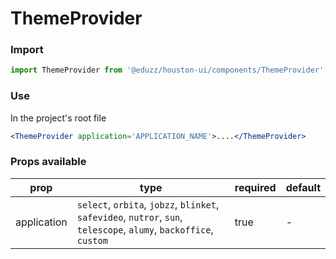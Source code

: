 # ThemeProvider

### Import

```js
import ThemeProvider from '@eduzz/houston-ui/components/ThemeProvider';
```

### Use

In the project's root file

```jsx
<ThemeProvider application='APPLICATION_NAME'>....</ThemeProvider>
```

### Props available

| prop | type | required | default |
| ---- | ---- | -------- | ------- |
| application | `select`, `orbita`, `jobzz`, `blinket`, `safevideo`, `nutror`, `sun`, `telescope`, `alumy`, `backoffice`, `custom` | true | - |
